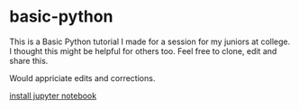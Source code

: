 # basic-python

This is a Basic Python tutorial I made for a session for my juniors at college. I thought this might be helpful for others too. Feel free to clone, edit and share this.

Would appriciate edits and corrections.

[install jupyter notebook](http://jupyter.org/install.html)

